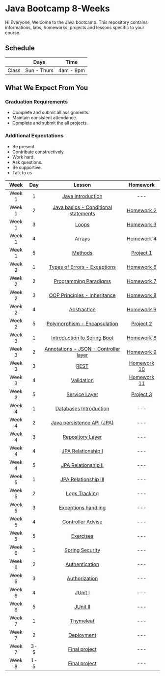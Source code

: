 
# Java Bootcamp 8-Weeks 
Hi Everyone, Welcome to the Java bootcamp. This repository contains informations, labs, homeworks, projects and lessons specific to your course.

## Schedule
|  | Days | Time |
| --- | ------------- | ------------- |
| Class | Sun - Thurs  | 4am - 9pm  |


## What We Expect From You
### Graduation Requirements
* Complete and submit all assignments.
* Maintain consistent attendance.
* Complete and submit the all projects.
### Additional Expectations
* Be present.
* Contribute constructively.
* Work hard.
* Ask questions.
* Be supportive.
* Talk to us


| Week   | Day | Lesson | Homework |
|:-----:|:---:|:------:|:------:|
| Week 1| 1   |[Java introduction](https://github.com/Tuwaiq-Academy-Training/JavaBootcamp-JavaIntroduction)|--- |
| Week 1| 2   |[Java basics - Conditional statements](https://github.com/Tuwaiq-Academy-Training/JavaBootcamp-JavaBasics)|[Homework 2](https://github.com/Tuwaiq-Academy-Training/JavaBootcamp-HW1)|
| Week 1| 3   |[Loops](https://github.com/Tuwaiq-Academy-Training/JavaBootcamp-Loops)|[Homework 3](https://github.com/Tuwaiq-Academy-Training/JavaBootcamp-HW2)|
| Week 1| 4   |[Arrays](https://github.com/Tuwaiq-Academy-Training/JavaBootcamp-Arrays)|[Homework 4](https://github.com/Tuwaiq-Academy-Training/JavaBootcamp-HW3)|
| Week 1| 5   |[Methods](https://github.com/Tuwaiq-Academy-Training/JavaBootcamp-Methods) | [Project 1](https://github.com/Tuwaiq-Academy-Training/JavaBootcamp-Project1)|
| Week 2| 1   |[Types of Errors - Exceptions](https://github.com/Tuwaiq-Academy-Training/JavaBootcamp-ErrorsAndExceptions)| [Homework 6](https://github.com/Tuwaiq-Academy-Training/JavaBootcamp-HW4)|
| Week 2| 2   |[Programming Paradigms]([https://github.com/Tuwaiq-Academy-Training/Java-JSON-REST-CRUD](https://github.com/Tuwaiq-Academy-Training/JavaBootcamp-ProgramingParadigms))| [Homework 7](https://github.com/Tuwaiq-Academy-Training/JavaBootcamp-HW5)|
| Week 2| 3   |[OOP Principles - Inheritance](https://github.com/Tuwaiq-Academy-Training/JavaBootcamp-OOP-Inheritance)| [Homework 8](https://github.com/Tuwaiq-Academy-Training/JavaBootcamp-HW6)|
| Week 2| 4   |[Abstraction](https://github.com/Tuwaiq-Academy-Training/JavaBootcamp-Abstraction)| [Homework 9](https://github.com/Tuwaiq-Academy-Training/JavaBootcamp-HW9)|
| Week 2| 5   |[Polymorphism - Encapsulation](https://github.com/Tuwaiq-Academy-Training/JavaBootcamp-Polymorphism-Encapsulation)| [Project 2](https://github.com/Tuwaiq-Academy-Training/JavaBootcamp-Project2)|
| Week 3| 1   |[Introduction to Spring Boot](https://github.com/Tuwaiq-Academy-Training/Java-SQL-Repository-JPA)| [Homework 8](https://github.com/Tuwaiq-Academy-Training/Java-Homework-8)|
| Week 3| 2   |[Annotations - JSON - Controller layer](https://github.com/Tuwaiq-Academy-Training/Java-JPQL)| [Homework 9](https://github.com/Tuwaiq-Academy-Training/Java-Homework-9)|
| Week 3| 3   |[REST](https://github.com/Tuwaiq-Academy-Training/Java-Relationship)| [Homework 10](https://github.com/Tuwaiq-Academy-Training/Java-Homework-10)|
| Week 3| 4   |[Validation](https://github.com/Tuwaiq-Academy-Training/Java-Exceptions-handling-logs-tracking)| [Homework 11](https://github.com/Tuwaiq-Academy-Training/Java-Homework-11)|
| Week 3| 5   |[Service Layer](https://github.com/Tuwaiq-Academy-Training/Java-Exercises-2)| [Project 3](https://github.com/Tuwaiq-Java/week-03-day-05-hw)|
| Week 4| 1   |[Databases Introduction](https://github.com/Tuwaiq-Academy-Training/Java-Spring-security-authentication-and-authorization)|---|
| Week 4| 2   |[Java persistence API (JPA)](https://github.com/Tuwaiq-Java/Capstone-project)|---|
| Week 4| 3   |[Repository Layer](https://github.com/Tuwaiq-Java/Capstone-project)|---|
| Week 4| 4   |[JPA Relationship I](https://github.com/Tuwaiq-Java/Capstone-project)|---|
| Week 4| 5   |[JPA Relationship II](https://github.com/Tuwaiq-Java/Capstone-project)|---|
| Week 5| 1   |[JPA Relationship III](https://github.com/Tuwaiq-Academy-Training/Java-Spring-security-authentication-and-authorization)|---|
| Week 5| 2   |[Logs Tracking](https://github.com/Tuwaiq-Java/Capstone-project)|---|
| Week 5| 3   |[Exceptions handling](https://github.com/Tuwaiq-Java/Capstone-project)|---|
| Week 5| 4   |[Controller Advise](https://github.com/Tuwaiq-Java/Capstone-project)|---|
| Week 5| 5   |[Exercises](https://github.com/Tuwaiq-Java/Capstone-project)|---|
| Week 6| 1   |[Spring Security](https://github.com/Tuwaiq-Academy-Training/Java-Spring-security-authentication-and-authorization)|---|
| Week 6| 2   |[Authentication](https://github.com/Tuwaiq-Java/Capstone-project)|---|
| Week 6| 3   |[Authorization](https://github.com/Tuwaiq-Java/Capstone-project)|---|
| Week 6| 4   |[JUnit I](https://github.com/Tuwaiq-Java/Capstone-project)|---|
| Week 6| 5   |[JUnit II](https://github.com/Tuwaiq-Java/Capstone-project)|---|
| Week 7| 1   |[Thymeleaf](https://github.com/Tuwaiq-Academy-Training/Java-Spring-security-authentication-and-authorization)|---|
| Week 7| 2   |[Deployment](https://github.com/Tuwaiq-Java/Capstone-project)|---|
| Week 7| 3-5   |[Final project](https://github.com/Tuwaiq-Java/Capstone-project)|---|
| Week 8| 1-5   |[Final project](https://github.com/Tuwaiq-Academy-Training/Java-Spring-security-authentication-and-authorization)|---|



